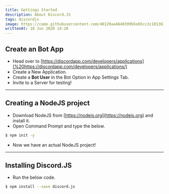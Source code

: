 ```yaml
---
title: Gettings Started
description: About Discord.JS
tags: discordjs
image: https://camo.githubusercontent.com/40129aa4640399b5e65cc3c101361a6a0b5d6467/68747470733a2f2f646973636f72642e6a732e6f72672f7374617469632f6c6f676f2e737667
writtenAt: 18 Jun 2020 14:28
---
```


## Create an Bot App

* Head over to [https://discordapp.com/developers/applications](%20https://discordapp.com/developers/applications/)
* Create a New Application.
*  Create a **Bot User** in the Bot Option in App Settings Tab.
* Invite to a Server for testing!

---

## Creating a NodeJS project

* Download NodeJS from [https://nodejs.org](https://nodejs.org) and install it.
* Open Command Prompt and type the below.

```bash
$ npm init -y
```

* Now we have an actual NodeJS project!

---

## Installing Discord.JS

* Run the below code.

```bash
$ npm install --save discord.js
```

